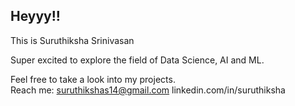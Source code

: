 ## Heyyy!!

This is Suruthiksha Srinivasan

Super excited to explore the field of Data Science, AI and ML.

Feel free to take a look into my projects.\
Reach me: 
suruthikshas14@gmail.com
linkedin.com/in/suruthiksha

<!---
Thiksha14/Thiksha14 is a ✨ special ✨ repository because its `README.md` (this file) appears on your GitHub profile.
You can click the Preview link to take a look at your changes.
--->
